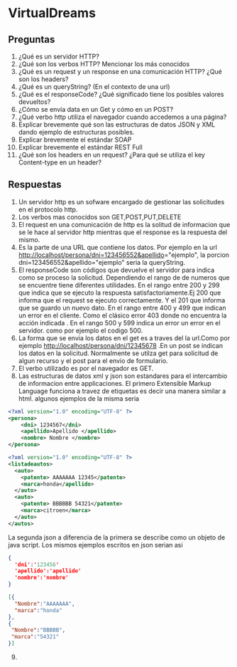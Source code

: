 # VirtualDreams

## Preguntas

1. ¿Qué es un servidor HTTP?
2. ¿Qué son los verbos HTTP? Mencionar los más conocidos
3. ¿Qué es un request y un response en una comunicación HTTP? ¿Qué son los headers?
4. ¿Qué es un queryString? (En el contexto de una url)
5. ¿Qué es el responseCode? ¿Qué significado tiene los posibles valores devueltos?
6. ¿Cómo se envía data en un Get y cómo en un POST?
7. ¿Qué verbo http utiliza el navegador cuando accedemos a una página?
8. Explicar brevemente qué son las estructuras de datos JSON y XML dando ejemplo de estructuras posibles.
9. Explicar brevemente el estándar SOAP
10. Explicar brevemente el estándar REST Full
11. ¿Qué son los headers en un request? ¿Para qué se utiliza el key Content-type en un header?

## Respuestas

1. Un servidor http es un sofware encargado de gestionar las solicitudes en el protocolo http.
2. Los  verbos mas conocidos son GET,POST,PUT,DELETE
3. El request en una comunicación de http es la solitud de informacion que se le hace al servidor http mientras que el response es la respuesta del mismo.
4. Es la parte de una URL que contiene los datos. Por ejemplo en la url <http://localhost/persona/dni=123456552&apellido>="ejemplo", la porcion dni=123456552&apellido="ejemplo" seria la queryString.
5. El responseCode son códigos que devuelve el servidor para indica como se  proceso la solicitud. Dependiendo el rango de de numeros que se encuentre tiene diferentes utilidades.
 En el rango entre 200 y 299 que indica que se ejecuto la respuesta satisfactoriamente.Ej 200 que informa que el request se ejecuto    correctamente. Y el 201 que informa que se guardo un nuevo dato.
 En el rango entre 400 y 499 que indican un error en el cliente. Como el clásico error 403 donde no encuentra la acción indicada .
 En el rango 500 y 599  indica  un  error un error en el servidor. como por ejemplo el codigo 500.
6. La forma que  se envia los datos en el get es a traves del la url.Como por ejemplo <http://localhost/persona/dni/12345678> .En un post se indican los datos en la solicitud. Normalmente se utilza get para solicitud de algun recurso  y el post para el envio de formulario.
7. El verbo utilizado es por el navegador es GET.
8. Las estructuras de datos xml y json son estandares para el intercambio de informacion entre applicaciones.
   El primero Extensible Markup Language funciona a travez de etiquetas es decir una manera similar a html.
  algunos  ejemplos de la misma seria

  ```xml
  <?xml version="1.0" encoding="UTF-8" ?>
  <persona>
      <dni> 1234567</dni>
      <apellido>Apellido </apellido>
      <nombre> Nombre </nombre>
  </persona>

  <?xml version="1.0" encoding="UTF-8" ?>
  <listadeautos>
    <auto>
      <patente> AAAAAAA 12345</patente>
      <marca>honda</apellido>
    </auto>
    <auto>
      <patente> BBBBBB 54321</patente>
      <marca>citroen</marca>
    </auto>
  </autos>
 ```

 La segunda json a diferencia de la primera se describe como un objeto de java script. Los mismos ejemplos escritos en json serian asi

 ```json
 {
   'dni':'123456'
   'apellido':'apellido'
   'nombre':'nombre'
 }
```

 ```json
 [{
   "Nombre":"AAAAAAA",
   "marca":"honda"
 },
 {
  "Nombre":"BBBBB",
  "marca":"54321"
 }]
 ```

9. 
